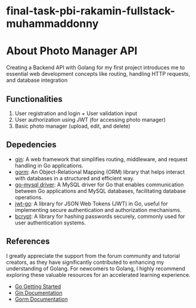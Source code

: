 # final-task-pbi-rakamin-fullstack-muhammaddonny

# About Photo Manager API

Creating a Backend API with Golang for my first project introduces me to essential web development concepts like routing, handling HTTP requests, and database integration

## Functionalities

1. User registration and login + User validation input
2. User authorization using JWT (for accessing photo manager)
3. Basic photo manager (upload, edit, and delete)

## Depedencies

- [gin](https://github.com/gin-gonic/gin): A web framework that simplifies routing, middleware, and request handling in Go applications.
- [gorm](https://github.com/go-gorm/gorm): An Object-Relational Mapping (ORM) library that helps interact with databases in a structured and efficient way.
- [go-mysql driver](https://github.com/go-sql-driver/mysql): A MySQL driver for Go that enables communication between Go applications and MySQL databases, facilitating database operations.
- [jwt-go](https://github.com/golang-jwt/jwt): A library for JSON Web Tokens (JWT) in Go, useful for implementing secure authentication and authorization mechanisms.
- [bcrypt](https://pkg.go.dev/golang.org/x/crypto/bcrypt): A library for hashing passwords securely, commonly used for user authentication systems.

## References

I greatly appreciate the support from the forum community and tutorial creators, as they have significantly contributed to enhancing my understanding of Golang. For newcomers to Golang, I highly recommend exploring these valuable resources for an accelerated learning experience.

- [Go Getting Started](https://go.dev/doc/tutorial/getting-started)
- [Gin Documentation](https://gin-gonic.com/docs/)
- [Gorm Documentation](https://gorm.io/index.html)